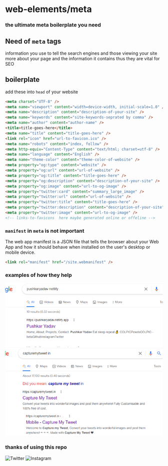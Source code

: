 # web-elements/meta

### the ultimate meta boilerplate you need

## Need of `meta` tags

information you use to tell the search engines and those viewing your site more about your page and the information it contains thus they are vital for SEO

## boilerplate

add these into `head` of your website

```html
<meta charset="UTF-8" />
<meta name="viewport" content="width=device-width, initial-scale=1.0" />
<meta name="description" content="description-of-your-site" />
<meta name="keywords" content="site-keywords-seprated by comma" />
<meta name="author" content="author-name" />
<title>title-goes-here</title>
<meta name="title" content="title-goes-here" />
<link rel="icon" href="url-to-favicon.ico" />
<meta name="robots" content="index, follow" />
<meta http-equiv="Content-Type" content="text/html; charset=utf-8" />
<meta name="language" content="English" />
<meta name="theme-color" content="theme-color-of-website" />
<meta property="og:type" content="website" />
<meta property="og:url" content="url-of-website" />
<meta property="og:title" content="title-goes-here" />
<meta property="og:description" content="description-of-your-site" />
<meta property="og:image" content="url-to-og-image" />
<meta property="twitter:card" content="summary_large_image" />
<meta property="twitter:url" content="url-of-website" />
<meta property="twitter:title" content="title-goes-here" />
<meta property="twitter:description" content="description-of-your-site" />
<meta property="twitter:image" content="url-to-og-image" />
<!-- links-to-favicons  here maybe generated online or offeline -->
```

### `manifest` in `meta` is not important

The web app manifest is a JSON file that tells the browser about your Web App and how it should behave when installed on the user's desktop or mobile device.

```html
<link rel="manifest" href="/site.webmanifest" />
```

### examples of how they help

<img src="./images/py.png" />
<img src="./images/vg.png" />

### thanks of using this repo

![Twitter](https://img.shields.io/badge/@pushkaryadav__-%231DA1F2.svg?logo=Twitter_=wheat)
![Instagram](https://img.shields.io/badge/@pushkaryadav__-%23E4405F.svg?logo=Instagram&logoColor=wheat)
